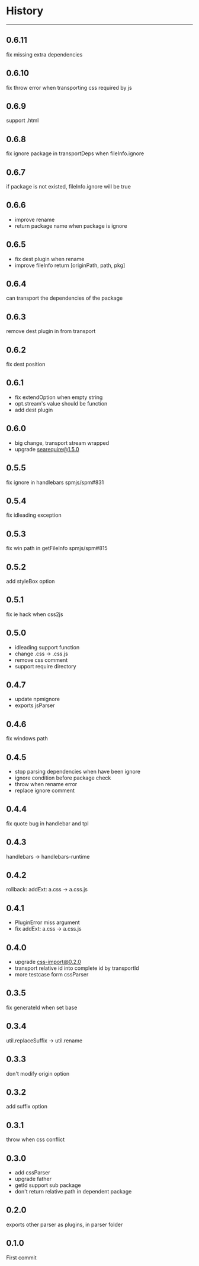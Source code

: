 # History

---

## 0.6.11

fix missing extra dependencies

## 0.6.10

fix throw error when transporting css required by js

## 0.6.9

support .html

## 0.6.8

fix ignore package in transportDeps when fileInfo.ignore

## 0.6.7

if package is not existed, fileInfo.ignore will be true 

## 0.6.6

- improve rename
- return package name when package is ignore

## 0.6.5

- fix dest plugin when rename
- improve fileInfo return [originPath, path, pkg]

## 0.6.4

can transport the dependencies of the package

## 0.6.3

remove dest plugin in from transport

## 0.6.2

fix dest position

## 0.6.1

- fix extendOption when empty string
- opt.stream's value should be function
- add dest plugin

## 0.6.0

- big change, transport stream wrapped
- upgrade searequire@1.5.0

## 0.5.5

fix ignore in handlebars spmjs/spm#831

## 0.5.4

fix idleading exception

## 0.5.3

fix win path in getFileInfo spmjs/spm#815

## 0.5.2

add styleBox option

## 0.5.1

fix ie hack when css2js

## 0.5.0

- idleading support function
- change .css -> .css.js
- remove css comment
- support require directory

## 0.4.7

- update npmignore
- exports jsParser

## 0.4.6

fix windows path

## 0.4.5

- stop parsing dependencies when have been ignore
- ignore condition before package check
- throw when rename error
- replace ignore comment

## 0.4.4

fix quote bug in handlebar and tpl

## 0.4.3

handlebars -> handlebars-runtime

## 0.4.2

rollback: addExt: a.css -> a.css.js

## 0.4.1

- PluginError miss argument
- fix addExt: a.css -> a.css.js

## 0.4.0

- upgrade css-import@0.2.0
- transport relative id into complete id by transportId
- more testcase form cssParser

## 0.3.5

fix generateId when set base

## 0.3.4

util.replaceSuffix -> util.rename

## 0.3.3

don't modify origin option

## 0.3.2

add suffix option

## 0.3.1

throw when css conflict

## 0.3.0

- add cssParser
- upgrade father
- getId support sub package
- don't return relative path in dependent package

## 0.2.0

exports other parser as plugins, in parser folder

## 0.1.0

First commit
